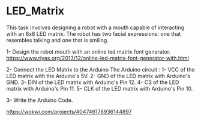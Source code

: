 # LED_Matrix

This task involves designing a robot with a mouth capable of interacting with an 8x8 LED matrix. The robot has two facial expressions: one that resembles talking and one that is smiling. 


1- Design the robot mouth with an online led matrix font generator. 
https://www.riyas.org/2013/12/online-led-matrix-font-generator-with.html

2- Connect the LED Matrix to the Arduino
The Arduino circuit :
1- VCC of the LED matrix with the Arduino's 5V.
2- GND of the LED matrix with Arduino's GND.
3- DIN of the LED matrix with Arduino's Pin 12.
4- CS of the LED matrix with Arduino's Pin 11.
5- CLK of the LED matrix with Arduino's Pin 10.

3- Write the Arduino Code.

https://wokwi.com/projects/404746178936144897
